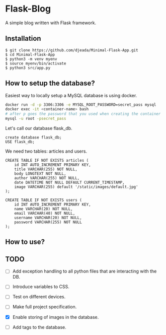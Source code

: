 # Flask-Blog
A simple blog written with Flask framework.

## Installation
 
    $ git clone https://github.com/djeada/Minimal-Flask-App.git
    $ cd Minimal-Flask-App
    $ python3 -m venv myenv
    $ source myenv/bin/activate
    $ python3 src/app.py

## How to setup the database?

Easiest way to locally setup a MySQL database is using docker.

```bash
docker run -d -p 3306:3306 -e MYSQL_ROOT_PASSWORD=secret_pass mysql
docker exec -it <container-name> bash
# after p goes the password that you used when creating the container
mysql -u root -psecret_pass
```

Let's call our database flask_db.

```MySQL
create database flask_db;
USE flask_db;
```

We need two tables: articles and users.

```MySQL
CREATE TABLE IF NOT EXISTS articles (
    id INT AUTO_INCREMENT PRIMARY KEY,
    title VARCHAR(255) NOT NULL,
    body LONGTEXT NOT NULL,
    author VARCHAR(255) NOT NULL,
    date DATETIME NOT NULL DEFAULT CURRENT_TIMESTAMP,
    image VARCHAR(255) default '/static/images/default.jpg'
);
```
    
```MySQL
CREATE TABLE IF NOT EXISTS users (
    id INT AUTO_INCREMENT PRIMARY KEY,
    name VARCHAR(20) NOT NULL,
    email VARCHAR(40) NOT NULL,
    username VARCHAR(20) NOT NULL,
    password VARCHAR(255) NOT NULL
);
```


## How to use?


## TODO

- [ ] Add exception handling to all python files that are interacting with the DB.
- [ ] Introduce variables to CSS.
- [ ] Test on different devices.
- [ ] Make full project specification.
- [x] Enable storing of images in the database.
- [ ] Add tags to the database.

